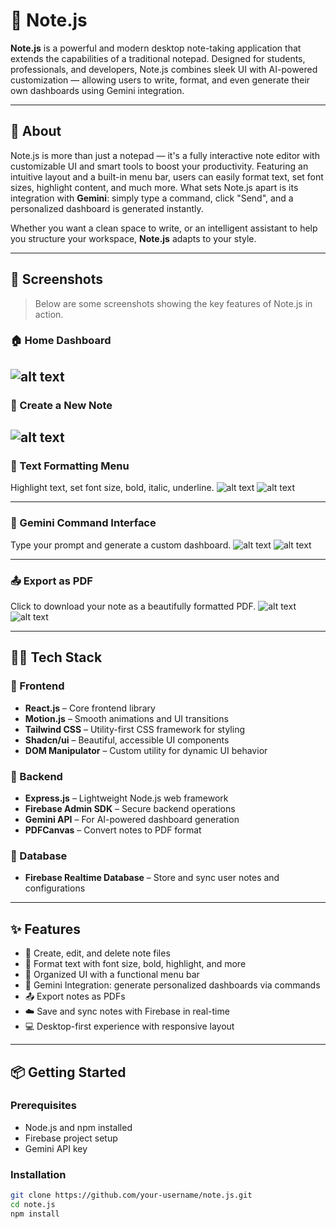 # 📝 Note.js

**Note.js** is a powerful and modern desktop note-taking application that extends the capabilities of a traditional notepad. Designed for students, professionals, and developers, Note.js combines sleek UI with AI-powered customization — allowing users to write, format, and even generate their own dashboards using Gemini integration.

---

## 🚀 About

Note.js is more than just a notepad — it's a fully interactive note editor with customizable UI and smart tools to boost your productivity. Featuring an intuitive layout and a built-in menu bar, users can easily format text, set font sizes, highlight content, and much more. What sets Note.js apart is its integration with **Gemini**: simply type a command, click "Send", and a personalized dashboard is generated instantly.

Whether you want a clean space to write, or an intelligent assistant to help you structure your workspace, **Note.js** adapts to your style.

---

## 📸 Screenshots

> Below are some screenshots showing the key features of Note.js in action.

### 🏠 Home Dashboard
![alt text](image.png)
---

### 📝 Create a New Note
![alt text](image-1.png)
---

### 🎨 Text Formatting Menu
Highlight text, set font size, bold, italic, underline.
![alt text](image-2.png)
![alt text](image-3.png)


---

### 🤖 Gemini Command Interface
Type your prompt and generate a custom dashboard.
![alt text](image-4.png)
![alt text](image-5.png)


---

### 📤 Export as PDF
Click to download your note as a beautifully formatted PDF.
![alt text](image-6.png)
![alt text](image-7.png)

---


## 🧑‍💻 Tech Stack

### 🔹 Frontend
- **React.js** – Core frontend library
- **Motion.js** – Smooth animations and UI transitions
- **Tailwind CSS** – Utility-first CSS framework for styling
- **Shadcn/ui** – Beautiful, accessible UI components
- **DOM Manipulator** – Custom utility for dynamic UI behavior

### 🔹 Backend
- **Express.js** – Lightweight Node.js web framework
- **Firebase Admin SDK** – Secure backend operations
- **Gemini API** – For AI-powered dashboard generation
- **PDFCanvas** – Convert notes to PDF format

### 🔹 Database
- **Firebase Realtime Database** – Store and sync user notes and configurations

---

## ✨ Features

- 📝 Create, edit, and delete note files
- 🎨 Format text with font size, bold, highlight, and more
- 📁 Organized UI with a functional menu bar
- 🤖 Gemini Integration: generate personalized dashboards via commands
- 📤 Export notes as PDFs
- ☁️ Save and sync notes with Firebase in real-time
- 💻 Desktop-first experience with responsive layout

---

## 📦 Getting Started

### Prerequisites
- Node.js and npm installed
- Firebase project setup
- Gemini API key

### Installation

```bash
git clone https://github.com/your-username/note.js.git
cd note.js
npm install
